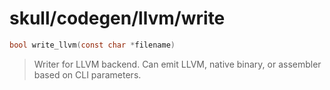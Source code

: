 # skull/codegen/llvm/write

```c
bool write_llvm(const char *filename)
```

> Writer for LLVM backend. Can emit LLVM, native binary, or assembler based
> on CLI parameters.


